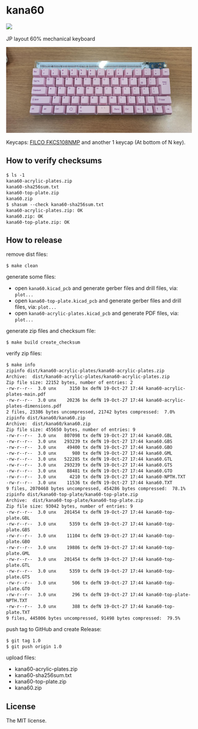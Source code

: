 # kana60

[![](https://img.shields.io/badge/CADLAB.io-kana60-brightgreen)](https://cadlab.io/project/23636)

JP layout 60% mechanical keyboard

<p align="center">
  <img alt="kana60 keyboard" src="kana60.jpg" width="578">
</p>

Keycaps: [FILCO FKCS108NMP](https://www.amazon.co.jp/dp/B07SR3NHXY/) and another 1 keycap (At bottom of N key).

## How to verify checksums

```console
$ ls -1
kana60-acrylic-plates.zip
kana60-sha256sum.txt
kana60-top-plate.zip
kana60.zip
$ shasum --check kana60-sha256sum.txt
kana60-acrylic-plates.zip: OK
kana60.zip: OK
kana60-top-plate.zip: OK
```

## How to release

remove dist files:

```console
$ make clean
```

generate some files:

- open `kana60.kicad_pcb` and generate gerber files and drill files, via: `plot...`
- open `kana60-top-plate.kicad_pcb` and generate gerber files and drill files, via: `plot...`
- open `kana60-acrylic-plates.kicad_pcb` and generate PDF files, via: `plot...`

generate zip files and checksum file:

```console
$ make build create_checksum
```

verify zip files:

```console
$ make info
zipinfo dist/kana60-acrylic-plates/kana60-acrylic-plates.zip
Archive:  dist/kana60-acrylic-plates/kana60-acrylic-plates.zip
Zip file size: 22152 bytes, number of entries: 2
-rw-r--r--  3.0 unx     3150 bx defN 19-Oct-27 17:44 kana60-acrylic-plates-main.pdf
-rw-r--r--  3.0 unx    20236 bx defN 19-Oct-27 17:44 kana60-acrylic-plates-dimensions.pdf
2 files, 23386 bytes uncompressed, 21742 bytes compressed:  7.0%
zipinfo dist/kana60/kana60.zip
Archive:  dist/kana60/kana60.zip
Zip file size: 455650 bytes, number of entries: 9
-rw-r--r--  3.0 unx   807098 tx defN 19-Oct-27 17:44 kana60.GBL
-rw-r--r--  3.0 unx   293239 tx defN 19-Oct-27 17:44 kana60.GBS
-rw-r--r--  3.0 unx    49400 tx defN 19-Oct-27 17:44 kana60.GBO
-rw-r--r--  3.0 unx      980 tx defN 19-Oct-27 17:44 kana60.GML
-rw-r--r--  3.0 unx   522285 tx defN 19-Oct-27 17:44 kana60.GTL
-rw-r--r--  3.0 unx   293239 tx defN 19-Oct-27 17:44 kana60.GTS
-rw-r--r--  3.0 unx    88481 tx defN 19-Oct-27 17:44 kana60.GTO
-rw-r--r--  3.0 unx     4210 tx defN 19-Oct-27 17:44 kana60-NPTH.TXT
-rw-r--r--  3.0 unx    11536 tx defN 19-Oct-27 17:44 kana60.TXT
9 files, 2070468 bytes uncompressed, 454286 bytes compressed:  78.1%
zipinfo dist/kana60-top-plate/kana60-top-plate.zip
Archive:  dist/kana60-top-plate/kana60-top-plate.zip
Zip file size: 93042 bytes, number of entries: 9
-rw-r--r--  3.0 unx   201454 tx defN 19-Oct-27 17:44 kana60-top-plate.GBL
-rw-r--r--  3.0 unx     5359 tx defN 19-Oct-27 17:44 kana60-top-plate.GBS
-rw-r--r--  3.0 unx    11104 tx defN 19-Oct-27 17:44 kana60-top-plate.GBO
-rw-r--r--  3.0 unx    19886 tx defN 19-Oct-27 17:44 kana60-top-plate.GML
-rw-r--r--  3.0 unx   201454 tx defN 19-Oct-27 17:44 kana60-top-plate.GTL
-rw-r--r--  3.0 unx     5359 tx defN 19-Oct-27 17:44 kana60-top-plate.GTS
-rw-r--r--  3.0 unx      506 tx defN 19-Oct-27 17:44 kana60-top-plate.GTO
-rw-r--r--  3.0 unx      296 tx defN 19-Oct-27 17:44 kana60-top-plate-NPTH.TXT
-rw-r--r--  3.0 unx      388 tx defN 19-Oct-27 17:44 kana60-top-plate.TXT
9 files, 445806 bytes uncompressed, 91498 bytes compressed:  79.5%
```

push tag to GitHub and create Release:

```console
$ git tag 1.0
$ git push origin 1.0
```

upload files:

- kana60-acrylic-plates.zip
- kana60-sha256sum.txt
- kana60-top-plate.zip
- kana60.zip

## License

The MIT license.
